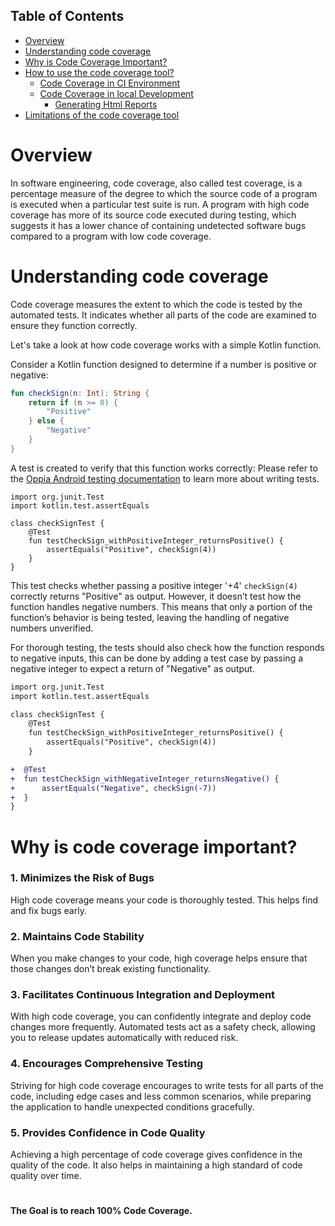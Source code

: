 ## Table of Contents

- [Overview](#overview)
- [Understanding code coverage](#understanding-code-coverage)
- [Why is Code Coverage Important?](#why-is-code-coverage-important)
- [How to use the code coverage tool?](#how-to-use-the-code-coverage-tool)
    - [Code Coverage in CI Environment](#code-coverage-in-ci-environment)
    - [Code Coverage in local Development](#code-coverage-in-local-development)
        - [Generating Html Reports](#generating-html-reports)
- [Limitations of the code coverage tool](#limitations-of-the-code-coverage-tool)

# Overview
In software engineering, code coverage, also called test coverage, is a percentage measure of the degree to which the source code of a program is executed when a particular test suite is run. A program with high code coverage has more of its source code executed during testing, which suggests it has a lower chance of containing undetected software bugs compared to a program with low code coverage.

# Understanding code coverage
Code coverage measures the extent to which the code is tested by the automated tests. It indicates whether all parts of the code are examined to ensure they function correctly.

Let's take a look at how code coverage works with a simple Kotlin function.

Consider a Kotlin function designed to determine if a number is positive or negative:

```kotlin
fun checkSign(n: Int): String {
    return if (n >= 0) {
        "Positive" 
    } else { 
        "Negative"
    }
}
```

A test is created to verify that this function works correctly:
Please refer to the [Oppia Android testing documentation](https://github.com/oppia/oppia-android/wiki/Oppia-Android-Testing) to learn more about writing tests.

```
import org.junit.Test
import kotlin.test.assertEquals

class checkSignTest {
    @Test
    fun testCheckSign_withPositiveInteger_returnsPositive() {
        assertEquals("Positive", checkSign(4))
    }
}
```

This test checks whether passing a positive integer '+4' `checkSign(4)` correctly returns "Positive" as output.
However, it doesn’t test how the function handles negative numbers. This means that only a portion of the function’s behavior is being tested, leaving the handling of negative numbers unverified.

For thorough testing, the tests should also check how the function responds to negative inputs, this can be done by adding a test case by passing a negative integer to expect a return of "Negative" as output.

```diff
import org.junit.Test
import kotlin.test.assertEquals

class checkSignTest {
    @Test
    fun testCheckSign_withPositiveInteger_returnsPositive() {
        assertEquals("Positive", checkSign(4))
    }

+  @Test
+  fun testCheckSign_withNegativeInteger_returnsNegative() {
+      assertEquals("Negative", checkSign(-7))
+  }
}
```

# Why is code coverage important?
### 1. Minimizes the Risk of Bugs
High code coverage means your code is thoroughly tested. This helps find and fix bugs early.

### 2. Maintains Code Stability
When you make changes to your code, high coverage helps ensure that those changes don’t break existing functionality.

### 3. Facilitates Continuous Integration and Deployment
With high code coverage, you can confidently integrate and deploy code changes more frequently. Automated tests act as a safety check, allowing you to release updates automatically with reduced risk.

### 4. Encourages Comprehensive Testing
Striving for high code coverage encourages to write tests for all parts of the code, including edge cases and less common scenarios, while preparing the application to handle unexpected conditions gracefully.

### 5. Provides Confidence in Code Quality
Achieving a high percentage of code coverage gives confidence in the quality of the code. It also helps in maintaining a high standard of code quality over time.

#
**The Goal is to reach 100% Code Coverage.**
#
